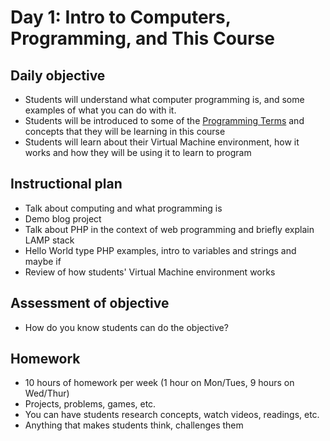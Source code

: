 # Day 1: Intro to Computers, Programming, and This Course

## Daily objective

* Students will understand what computer programming is, and some examples of what you can do with it.
* Students will be introduced to some of the [Programming Terms](/Glossary.md) and concepts that they will be learning in this course
* Students will learn about their Virtual Machine environment, how it works and how they will be using it to learn to program

## Instructional plan

* Talk about computing and what programming is
* Demo blog project
* Talk about PHP in the context of web programming and briefly explain LAMP stack
* Hello World type PHP examples, intro to variables and strings and maybe if
* Review of how students' Virtual Machine environment works

## Assessment of objective

* How do you know students can do the objective?

## Homework

* 10 hours of homework per week (1 hour on Mon/Tues, 9 hours on Wed/Thur)
* Projects, problems, games, etc.
* You can have students research concepts, watch videos, readings, etc.
* Anything that makes students think, challenges them

